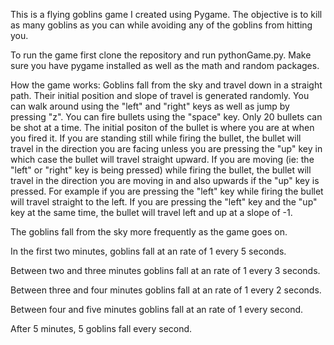 This is a flying goblins game I created using Pygame. The objective is to kill as many goblins as you can while avoiding any of the goblins from hitting you.

To run the game first clone the repository and run pythonGame.py. Make sure you have pygame installed as well as the math and random packages.

How the game works:
    Goblins fall from the sky and travel down in a straight path. Their initial position and slope of travel is generated randomly. 
    You can walk around using the "left" and "right" keys as well as jump by pressing "z".
    You can fire bullets using the "space" key. Only 20 bullets can be shot at a time. The initial positon of the bullet is where you are at when you fired it. If you are standing still while firing the bullet, the bullet will travel in the direction you are facing unless you are pressing the "up" key in which case the bullet will travel straight upward. If you are moving (ie: the "left" or "right" key is being pressed) while firing the bullet, the bullet will travel in the direction you are moving in and also upwards if the "up" key is pressed. For example if you are pressing the "left" key while firing the bullet will travel straight to the left. If you are pressing the "left" key and the "up" key at the same time, the bullet will travel left and up at a slope of -1.

The goblins fall from the sky more frequently as the game goes on.

In the first two minutes, goblins fall at an rate of 1 every 5 seconds.

Between two and three minutes goblins fall at an rate of 1 every 3 seconds.

Between three and four minutes goblins fall at an rate of 1 every 2 seconds.

Between four and five minutes goblins fall at an rate of 1 every second.

After 5 minutes, 5 goblins fall every second.
